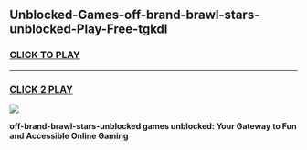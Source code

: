 
## Unblocked-Games-off-brand-brawl-stars-unblocked-Play-Free-tgkdl
<h3>
<a href="https://premium76.site?title=off-brand-brawl-stars-unblocked&ref=24M">CLICK TO PLAY</a></h3>
<hr>

<h3>
<a href="https://premium76.site?title=off-brand-brawl-stars-unblocked&ref=24M">CLICK 2 PLAY</a>
  
</h3>

<a href="https://premium76.site?title=off-brand-brawl-stars-unblocked&ref=24M"><img src="https://clearcache.store/games.png"></a>


**off-brand-brawl-stars-unblocked games unblocked: Your Gateway to Fun and Accessible Online Gaming**
